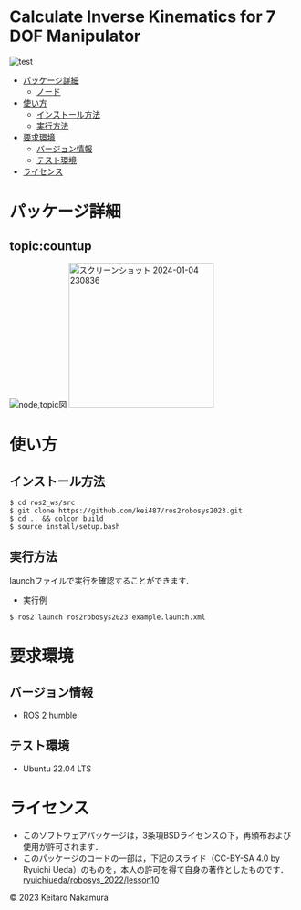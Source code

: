 # Calculate Inverse Kinematics for 7 DOF Manipulator
![test](https://github.com/kei487/ros2robosys2023/tree/submission/actions/workflows/test.yml/badge.svg)

* [パッケージ詳細](#パッケージ詳細)
  * [ノード](#calculaterノード)
* [使い方](#使い方)
  * [インストール方法](#インストール方法)
  * [実行方法](#コードの実行方法)
* [要求環境](#要求環境)
  * [バージョン情報](#バージョン情報)
  * [テスト環境](#テスト環境)
* [ライセンス](#ライセンス)


# パッケージ詳細
## topic:countup
![node,topic図]()
<img width="254" alt="スクリーンショット 2024-01-04 230836" src="https://github.com/kei487/ros2robosys2023/assets/79034190/1c25f194-52d2-446f-bd71-82cb47aefbf9">


# 使い方
## インストール方法
```
$ cd ros2_ws/src
$ git clone https://github.com/kei487/ros2robosys2023.git
$ cd .. && colcon build
$ source install/setup.bash
```

## 実行方法
 launchファイルで実行を確認することができます.
* 実行例
```
$ ros2 launch ros2robosys2023 example.launch.xml 
```

# 要求環境
## バージョン情報
* ROS 2 humble
## テスト環境
* Ubuntu 22.04 LTS

# ライセンス
* このソフトウェアパッケージは，3条項BSDライセンスの下，再頒布および使用が許可されます．
* このパッケージのコードの一部は，下記のスライド（CC-BY-SA 4.0 by Ryuichi Ueda）のものを，本人の許可を得て自身の著作としたものです．
   [ryuichiueda/robosys_2022/lesson10](https://ryuichiueda.github.io/my_slides/robosys_2022/lesson10.html#/)
 
 © 2023 Keitaro Nakamura 
